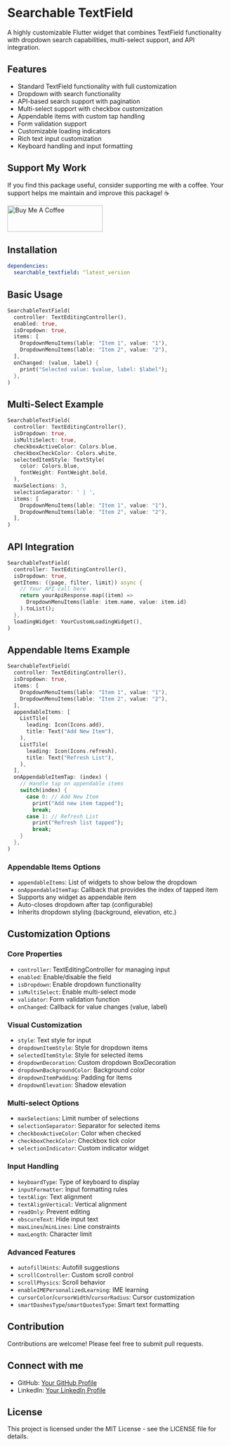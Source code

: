 <!--
This README describes the package. If you publish this package to pub.dev,
this README's contents appear on the landing page for your package.

For information about how to write a good package README, see the guide for
[writing package pages](https://dart.dev/tools/pub/writing-package-pages).

For general information about developing packages, see the Dart guide for
[creating packages](https://dart.dev/guides/libraries/create-packages)
and the Flutter guide for
[developing packages and plugins](https://flutter.dev/to/develop-packages).
-->

# Searchable TextField

A highly customizable Flutter widget that combines TextField functionality with dropdown search capabilities, multi-select support, and API integration.

## Features

- Standard TextField functionality with full customization
- Dropdown with search functionality
- API-based search support with pagination
- Multi-select support with checkbox customization
- Appendable items with custom tap handling
- Form validation support
- Customizable loading indicators
- Rich text input customization
- Keyboard handling and input formatting

## Support My Work

If you find this package useful, consider supporting me with a coffee. Your support helps me maintain and improve this package! ☕️

<div style="align:center">
  <a href="https://buymeacoffee.com/harsh001" target="_blank">
    <img src="https://cdn.buymeacoffee.com/buttons/v2/default-yellow.png" alt="Buy Me A Coffee" style="height: 60px !important;width: 217px !important;">
  </a>
</div>

## Installation

```yaml
dependencies:
  searchable_textfield: ^latest_version
```

## Basic Usage

```dart
SearchableTextField(
  controller: TextEditingController(),
  enabled: true,
  isDropdown: true,
  items: [
    DropdownMenuItems(lable: "Item 1", value: "1"),
    DropdownMenuItems(lable: "Item 2", value: "2"),
  ],
  onChanged: (value, label) {
    print("Selected value: $value, label: $label");
  },
)
```

## Multi-Select Example

```dart
SearchableTextField(
  controller: TextEditingController(),
  isDropdown: true,
  isMultiSelect: true,
  checkboxActiveColor: Colors.blue,
  checkboxCheckColor: Colors.white,
  selectedItemStyle: TextStyle(
    color: Colors.blue,
    fontWeight: FontWeight.bold,
  ),
  maxSelections: 3,
  selectionSeparator: ' | ',
  items: [
    DropdownMenuItems(lable: "Item 1", value: "1"),
    DropdownMenuItems(lable: "Item 2", value: "2"),
  ],
)
```

## API Integration

```dart
SearchableTextField(
  controller: TextEditingController(),
  isDropdown: true,
  getItems: ({page, filter, limit}) async {
    // Your API call here
    return yourApiResponse.map((item) => 
      DropdownMenuItems(lable: item.name, value: item.id)
    ).toList();
  },
  loadingWidget: YourCustomLoadingWidget(),
)
```

## Appendable Items Example

```dart
SearchableTextField(
  controller: TextEditingController(),
  isDropdown: true,
  items: [
    DropdownMenuItems(lable: "Item 1", value: "1"),
    DropdownMenuItems(lable: "Item 2", value: "2"),
  ],
  appendableItems: [
    ListTile(
      leading: Icon(Icons.add),
      title: Text("Add New Item"),
    ),
    ListTile(
      leading: Icon(Icons.refresh),
      title: Text("Refresh List"),
    ),
  ],
  onAppendableItemTap: (index) {
    // Handle tap on appendable items
    switch(index) {
      case 0: // Add New Item
        print("Add new item tapped");
        break;
      case 1: // Refresh List
        print("Refresh list tapped");
        break;
    }
  },
)
```

### Appendable Items Options
- `appendableItems`: List of widgets to show below the dropdown
- `onAppendableItemTap`: Callback that provides the index of tapped item
- Supports any widget as appendable item
- Auto-closes dropdown after tap (configurable)
- Inherits dropdown styling (background, elevation, etc.)

## Customization Options

### Core Properties
- `controller`: TextEditingController for managing input
- `enabled`: Enable/disable the field
- `isDropdown`: Enable dropdown functionality
- `isMultiSelect`: Enable multi-select mode
- `validator`: Form validation function
- `onChanged`: Callback for value changes (value, label)

### Visual Customization
- `style`: Text style for input
- `dropdownItemStyle`: Style for dropdown items
- `selectedItemStyle`: Style for selected items
- `dropdownDecoration`: Custom dropdown BoxDecoration
- `dropdownBackgroundColor`: Background color
- `dropdownItemPadding`: Padding for items
- `dropdownElevation`: Shadow elevation

### Multi-select Options
- `maxSelections`: Limit number of selections
- `selectionSeparator`: Separator for selected items
- `checkboxActiveColor`: Color when checked
- `checkboxCheckColor`: Checkbox tick color
- `selectionIndicator`: Custom indicator widget

### Input Handling
- `keyboardType`: Type of keyboard to display
- `inputFormatter`: Input formatting rules
- `textAlign`: Text alignment
- `textAlignVertical`: Vertical alignment
- `readOnly`: Prevent editing
- `obscureText`: Hide input text
- `maxLines`/`minLines`: Line constraints
- `maxLength`: Character limit

### Advanced Features
- `autofillHints`: Autofill suggestions
- `scrollController`: Custom scroll control
- `scrollPhysics`: Scroll behavior
- `enableIMEPersonalizedLearning`: IME learning
- `cursorColor`/`cursorWidth`/`cursorRadius`: Cursor customization
- `smartDashesType`/`smartQuotesType`: Smart text formatting

## Contribution

Contributions are welcome! Please feel free to submit pull requests.

## Connect with me

- GitHub: [Your GitHub Profile](https://github.com/HKAY1)
- LinkedIn: [Your LinkedIn Profile](https://www.linkedin.com/in/harsh-kumar-b8034020a?utm_source=share&utm_campaign=share_via&utm_content=profile&utm_medium=android_app)

## License

This project is licensed under the MIT License - see the LICENSE file for details.
